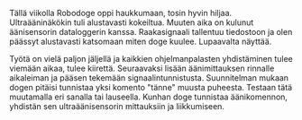 Tällä viikolla Robodoge oppi haukkumaan, tosin hyvin hiljaa. Ultraääninäkökin tuli alustavasti kokeiltua. Muuten aika on kulunut äänisensorin dataloggerin kanssa. Raakasignaali tallentuu tiedostoon ja olen päässyt alustavasti katsomaan miten doge kuulee. Lupaavalta näyttää.

Työtä on vielä paljon jäljellä ja kaikkien ohjelmanpalasten yhdistäminen tulee viemään aikaa, tulee kiirettä. Seuraavaksi lisään äänimittauksen rinnalle aikaleiman ja pääsen tekemään signaalintunnistusta. Suunnitelman mukaan dogen pitäisi tunnistaa yksi komento "tänne" muusta puheesta. Testaan tätä muutamalla eri sanalla tai lauseella. Kunhan doge tunnistaa äänikomennon, yhdistän sen ultraäänisensorin mittauksiin ja liikkumiseen. 
